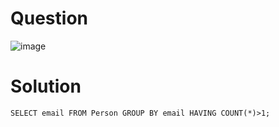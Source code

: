 # Question 

![image](https://user-images.githubusercontent.com/79325092/180292315-d944981b-3f38-4061-bec7-28f60883d4b1.png)

# Solution 
```
SELECT email FROM Person GROUP BY email HAVING COUNT(*)>1;
```
